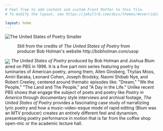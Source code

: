 ```yaml
---
# Feel free to add content and custom Front Matter to this file.
# To modify the layout, see https://jekyllrb.com/docs/themes/#overriding-theme-defaults

layout: home
---
```

![The United States of Poetry Smaller](https://user-images.githubusercontent.com/70542175/217381420-57e82669-505d-4b05-9554-cb15be146cee.png)
<figure>
  <figcaption>Still from the credits of <i>The United States of Poetry </i> from producer Bob Holman's website http://bobholman.com/usop</figcaption>
</figure>    

<p><img align="center" src="https://user-images.githubusercontent.com/70542175/217381420-57e82669-505d-4b05-9554-cb15be146cee.png"/><i> The United States of Poetry </i> produced by Bob Holman and Joshua Blum aired on PBS in 1996. It is a five part mini series featuring poetry by luminaries of American poetry, among them, Allen Ginsberg, Thylias Moss, Amiri Baraka, Leonard Cohen, Joseph Brodsky, Naomi Shibab Nye, and Robert Creeley, centered around thematic episodes like: "Dream," "We the People," "The Land and The People," and "A Day in the Life." Unlike recent PBS shows that engage the subject of poets and poetry like <i> Poetry in America </i> through documentary style interviews and archival footage, <i> The United States of Poetry </i> provides a fascinating case study of narratiziing lyric poetry and how a music-video-esque mode of rapid editing (Blum was an MTV producer) creates an entirely different feel and dynamism, presenting poetry performance in motion that is far from the coffee shop open-mic or the academic lecture hall. </p>
